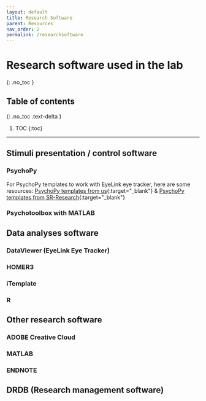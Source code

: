 ```yaml
---
layout: default
title: Research Software
parent: Resources
nav_order: 2
permalink: /researchsoftware
---
```


# Research software used in the lab
{: .no_toc }

## Table of contents
{: .no_toc .text-delta }

1. TOC
{:toc}

---

## Stimuli presentation / control software
### PsychoPy
For PsychoPy templates to work with EyeLink eye tracker, here are some resources: [PsychoPy templates from us](https://github.com/McMaster-Baby-Lab/PsychoPy_EyeLink_Templates){:target="_blank"} & [PsychoPy templates from SR-Research](https://www.sr-research.com/support/thread-7525.html){:target="_blank"}

### Psychotoolbox with MATLAB

## Data analyses software
### DataViewer (EyeLink Eye Tracker)
### HOMER3
### iTemplate
### R

## Other research software
### ADOBE Creative Cloud
### MATLAB
### ENDNOTE

## DRDB (Research management software)
